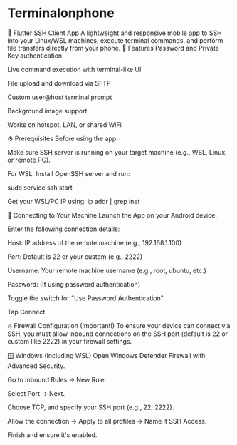 # Terminalonphone

🚀 Flutter SSH Client App
A lightweight and responsive mobile app to SSH into your Linux/WSL machines, execute terminal commands, and perform file transfers directly from your phone.
📱 Features
Password and Private Key authentication

Live command execution with terminal-like UI

File upload and download via SFTP

Custom user@host terminal prompt

Background image support

Works on hotspot, LAN, or shared WiFi

⚙️ Prerequisites
Before using the app:

Make sure SSH server is running on your target machine (e.g., WSL, Linux, or remote PC).

For WSL: Install OpenSSH server and run:

sudo service ssh start

Get your WSL/PC IP using:
ip addr | grep inet

🔌 Connecting to Your Machine
Launch the App on your Android device.

Enter the following connection details:

Host: IP address of the remote machine (e.g., 192.168.1.100)

Port: Default is 22 or your custom (e.g., 2222)

Username: Your remote machine username (e.g., root, ubuntu, etc.)

Password: (If using password authentication)

Toggle the switch for "Use Password Authentication".

Tap Connect.

🔥 Firewall Configuration (Important!)
To ensure your device can connect via SSH, you must allow inbound connections on the SSH port (default is 22 or custom like 2222) in your firewall settings.

🪟 Windows (Including WSL)
Open Windows Defender Firewall with Advanced Security.

Go to Inbound Rules → New Rule.

Select Port → Next.

Choose TCP, and specify your SSH port (e.g., 22, 2222).

Allow the connection → Apply to all profiles → Name it SSH Access.

Finish and ensure it's enabled.
